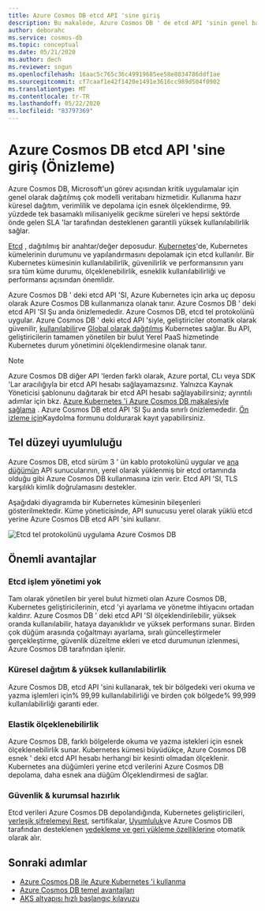 ```yaml
---
title: Azure Cosmos DB etcd API 'sine giriş
description: Bu makalede, Azure Cosmos DB ' de etcd API 'sinin genel bakış ve temel avantajları sunulmaktadır
author: deborahc
ms.service: cosmos-db
ms.topic: conceptual
ms.date: 05/21/2020
ms.author: dech
ms.reviewer: sngun
ms.openlocfilehash: 16aac5c765c36c49919685ee58e8034786ddf1ae
ms.sourcegitcommit: cf7caaf1e42f1420e1491e3616cc989d504f0902
ms.translationtype: MT
ms.contentlocale: tr-TR
ms.lasthandoff: 05/22/2020
ms.locfileid: "83797369"
---
```

# <a name="introduction-to-the-azure-cosmos-db-etcd-api-preview"></a>Azure Cosmos DB etcd API 'sine giriş (Önizleme)

Azure Cosmos DB, Microsoft'un görev açısından kritik uygulamalar için genel olarak dağıtılmış çok modelli veritabanı hizmetidir. Kullanıma hazır küresel dağıtım, verimlilik ve depolama için esnek ölçeklendirme, 99. yüzdede tek basamaklı milisaniyelik gecikme süreleri ve hepsi sektörde önde gelen SLA 'lar tarafından desteklenen garantili yüksek kullanılabilirlik sağlar.

[Etcd](https://github.com/etcd-io/etcd) , dağıtılmış bir anahtar/değer deposudur. [Kubernetes](https://kubernetes.io/)'de, Kubernetes kümelerinin durumunu ve yapılandırmasını depolamak için etcd kullanılır. Bir Kubernetes kümesinin kullanılabilirlik, güvenilirlik ve performansının yanı sıra tüm küme durumu, ölçeklenebilirlik, esneklik kullanılabilirliği ve performansı açısından önemlidir.

Azure Cosmos DB ' deki etcd API 'SI, Azure Kubernetes için arka uç deposu olarak Azure Cosmos DB kullanmanıza olanak tanır. Azure Cosmos DB ' deki etcd API 'SI Şu anda önizlemededir. Azure Cosmos DB, etcd tel protokolünü uygular. Azure Cosmos DB ' deki etcd API 'siyle, geliştiriciler otomatik olarak güvenilir, [kullanılabilir](high-availability.md)ve [Global olarak dağıtılmış](distribute-data-globally.md) Kubernetes sağlar. Bu API, geliştiricilerin tamamen yönetilen bir bulut Yerel PaaS hizmetinde Kubernetes durum yönetimini ölçeklendirmesine olanak tanır. 

> [!NOTE]
> Azure Cosmos DB diğer API 'lerden farklı olarak, Azure portal, CLı veya SDK 'Lar aracılığıyla bir etcd API hesabı sağlayamazsınız. Yalnızca Kaynak Yöneticisi şablonunu dağıtarak bir etcd API hesabı sağlayabilirsiniz; ayrıntılı adımlar için bkz. [Azure Kubernetes 'i Azure Cosmos DB makalesiyle sağlama](bootstrap-kubernetes-cluster.md) . Azure Cosmos DB etcd API 'SI Şu anda sınırlı önizlemededir. [Ön izleme için](https://aka.ms/cosmosetcdapi-signup)Kaydolma formunu doldurarak kayıt yapabilirsiniz.

## <a name="wire-level-compatibility"></a>Tel düzeyi uyumluluğu

Azure Cosmos DB, etcd sürüm 3 ' ün kablo protokolünü uygular ve [ana düğümün](https://kubernetes.io/docs/concepts/overview/components/) API sunucularının, yerel olarak yüklenmiş bir etcd ortamında olduğu gibi Azure Cosmos DB kullanmasına izin verir. Etcd API 'SI, TLS karşılıklı kimlik doğrulamasını destekler. 

Aşağıdaki diyagramda bir Kubernetes kümesinin bileşenleri gösterilmektedir. Küme yöneticisinde, API sunucusu yerel olarak yüklü etcd yerine Azure Cosmos DB etcd API 'sini kullanır. 

![Etcd tel protokolünü uygulama Azure Cosmos DB](./media/etcd-api-introduction/etcd-api-wire-protocol.png)

## <a name="key-benefits"></a>Önemli avantajlar

### <a name="no-etcd-operations-management"></a>Etcd işlem yönetimi yok

Tam olarak yönetilen bir yerel bulut hizmeti olan Azure Cosmos DB, Kubernetes geliştiricilerinin, etcd 'yi ayarlama ve yönetme ihtiyacını ortadan kaldırır. Azure Cosmos DB ' deki etcd API 'SI ölçeklendirilebilir, yüksek oranda kullanılabilir, hataya dayanıklıdır ve yüksek performans sunar. Birden çok düğüm arasında çoğaltmayı ayarlama, sıralı güncelleştirmeler gerçekleştirme, güvenlik düzeltme ekleri ve etcd durumunun izlenmesi, Azure Cosmos DB tarafından işlenir.

### <a name="global-distribution--high-availability"></a>Küresel dağıtım & yüksek kullanılabilirlik 

Azure Cosmos DB, etcd API 'sini kullanarak, tek bir bölgedeki veri okuma ve yazma işlemleri için% 99,99 kullanılabilirliği ve birden çok bölgede% 99,999 kullanılabilirliği garanti eder. 

### <a name="elastic-scalability"></a>Elastik ölçeklenebilirlik

Azure Cosmos DB, farklı bölgelerde okuma ve yazma istekleri için esnek ölçeklenebilirlik sunar.
Kubernetes kümesi büyüdükçe, Azure Cosmos DB esnek ' deki etcd API hesabı herhangi bir kesinti olmadan ölçeklenir. Kubernetes ana düğümleri yerine etcd verilerini Azure Cosmos DB depolama, daha esnek ana düğüm Ölçeklendirmesi de sağlar. 

### <a name="security--enterprise-readiness"></a>Güvenlik & kurumsal hazırlık

Etcd verileri Azure Cosmos DB depolandığında, Kubernetes geliştiricileri, [yerleşik şifrelemeyi Rest](database-encryption-at-rest.md), sertifikalar, [Uyumluluk](compliance.md)ve Azure Cosmos DB tarafından desteklenen [yedekleme ve geri yükleme özelliklerine](online-backup-and-restore.md) otomatik olarak alır. 

## <a name="next-steps"></a>Sonraki adımlar

* [Azure Cosmos DB ile Azure Kubernetes 'i kullanma](bootstrap-kubernetes-cluster.md)
* [Azure Cosmos DB temel avantajları](introduction.md)
* [AKS altyapısı hızlı başlangıç kılavuzu](https://github.com/Azure/aks-engine/blob/master/docs/tutorials/quickstart.md)
